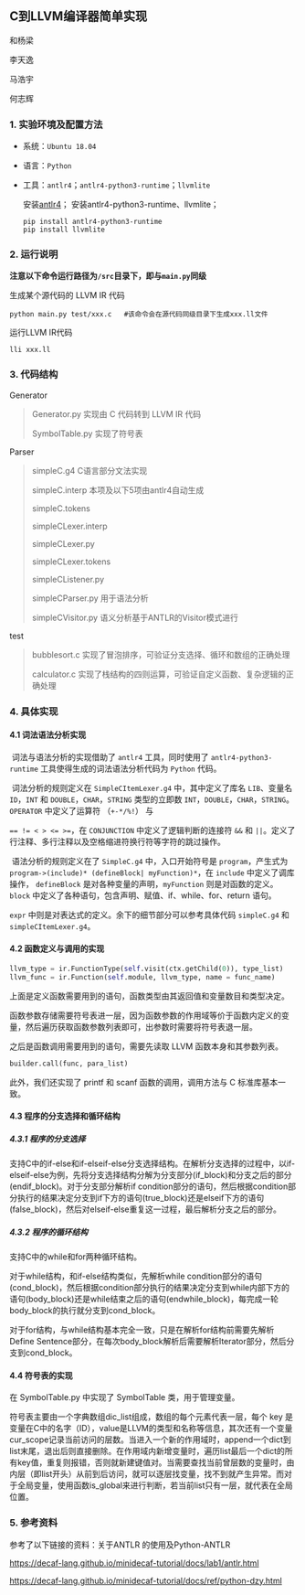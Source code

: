 ## C到LLVM编译器简单实现

和杨梁

李天逸

马浩宇

何志辉

### 1. 实验环境及配置方法

* 系统：`Ubuntu 18.04`

* 语言：`Python`

* 工具：`antlr4`；`antlr4-python3-runtime`；`llvmlite`

  安装[antlr4](https://www.antlr.org/)；
  安装antlr4-python3-runtime、llvmlite；

  ```
  pip install antlr4-python3-runtime
  pip install llvmlite
  ```

### 2. 运行说明

**注意以下命令运行路径为`/src`目录下，即与`main.py`同级**

生成某个源代码的 LLVM IR 代码

```shell
python main.py test/xxx.c   #该命令会在源代码同级目录下生成xxx.ll文件
```

运行LLVM IR代码

```
lli xxx.ll
```

### 3. 代码结构

Generator

> Generator.py  实现由 C 代码转到 LLVM IR 代码
>
> SymbolTable.py  实现了符号表

Parser

> simpleC.g4  C语言部分文法实现
>
> simpleC.interp   本项及以下5项由antlr4自动生成
>
> simpleC.tokens
>
> simpleCLexer.interp
>
> simpleCLexer.py
>
> simpleCLexer.tokens
>
> simpleCListener.py
>
> simpleCParser.py  用于语法分析
>
> simpleCVisitor.py  语义分析基于ANTLR的Visitor模式进行

test

> bubblesort.c	实现了冒泡排序，可验证分支选择、循环和数组的正确处理
>
> calculator.c	实现了栈结构的四则运算，可验证自定义函数、复杂逻辑的正确处理

### 4. 具体实现

#### 4.1 词法语法分析实现

​	词法与语法分析的实现借助了 `antlr4` 工具，同时使用了 `antlr4-python3-runtime` 工具使得生成的词法语法分析代码为 `Python` 代码。

​	词法分析的规则定义在 `SimpleCItemLexer.g4` 中，其中定义了库名 `LIB`、变量名 `ID`，`INT` 和 `DOUBLE`，`CHAR`，`STRING` 类型的立即数 `INT`，`DOUBLE`，`CHAR`，`STRING`。`OPERATOR` 中定义了运算符 （`+-*/%!`） 与

`== != < > <= >=`，在 `CONJUNCTION` 中定义了逻辑判断的连接符 `&&` 和 `||`。定义了行注释、多行注释以及空格缩进符换行符等字符的跳过操作。

​	语法分析的规则定义在了 `SimpleC.g4` 中，入口开始符号是 `program`，产生式为 `program->(include)* (defineBlock| myFunction)*`，在 `include` 中定义了调库操作， `defineBlock` 是对各种变量的声明，`myFunction` 则是对函数的定义。`block` 中定义了各种语句，包含声明、赋值、if、while、for、return 语句。

`expr` 中则是对表达式的定义。余下的细节部分可以参考具体代码 `simpleC.g4` 和 `simpleCItemLexer.g4`。

<h4>4.2 函数定义与调用的实现</h4>

```python
llvm_type = ir.FunctionType(self.visit(ctx.getChild(0)), type_list)
llvm_func = ir.Function(self.module, llvm_type, name = func_name)
```

上面是定义函数需要用到的语句，函数类型由其返回值和变量数目和类型决定。

函数参数存储需要符号表进一层，因为函数参数的作用域等价于函数内定义的变量，然后遍历获取函数参数列表即可，出参数时需要将符号表退一层。

之后是函数调用需要用到的语句，需要先读取 LLVM 函数本身和其参数列表。

```python
builder.call(func, para_list)
```

此外，我们还实现了 printf 和 scanf 函数的调用，调用方法与 C 标准库基本一致。

<h4>4.3 程序的分支选择和循环结构</h4>

<h5>4.3.1 程序的分支选择</h5>

支持C中的if-else和if-elseif-else分支选择结构。在解析分支选择的过程中，以if-elseif-else为例，先将分支选择结构分解为分支部分(if_block)和分支之后的部分(endif_block)。对于分支部分解析if condition部分的语句，然后根据condition部分执行的结果决定分支到if下方的语句(true_block)还是elseif下方的语句(false_block)，然后对elseif-else重复这一过程，最后解析分支之后的部分。

<h5>4.3.2 程序的循环结构</h5>

支持C中的while和for两种循环结构。

对于while结构，和if-else结构类似，先解析while condition部分的语句(cond_block)，然后根据condition部分执行的结果决定分支到while内部下方的语句(body_block)还是while结束之后的语句(endwhile_block)，每完成一轮body_block的执行就分支到cond_block。

对于for结构，与while结构基本完全一致，只是在解析for结构前需要先解析Define Sentence部分，在每次body_block解析后需要解析Iterator部分，然后分支到cond_block。

<h4>4.4 符号表的实现</h4>

在 SymbolTable.py 中实现了 SymbolTable 类，用于管理变量。

符号表主要由一个字典数组dic_list组成，数组的每个元素代表一层，每个 key 是变量在C中的名字（ID），value是LLVM的类型和名称等信息，其次还有一个变量cur_scope记录当前访问的层数。当进入一个新的作用域时，append一个dict到list末尾，退出后则直接删除。在作用域内新增变量时，遍历list最后一个dict的所有key值，重复则报错，否则就新建键值对。当需要查找当前曾层数的变量时，由内层（即list开头）从前到后访问，就可以逐层找变量，找不到就产生异常。而对于全局变量，使用函数is_global来进行判断，若当前list只有一层，就代表在全局位置。

<h3>5. 参考资料</h3>

参考了以下链接的资料：关于ANTLR 的使用及Python-ANTLR

https://decaf-lang.github.io/minidecaf-tutorial/docs/lab1/antlr.html

https://decaf-lang.github.io/minidecaf-tutorial/docs/ref/python-dzy.html